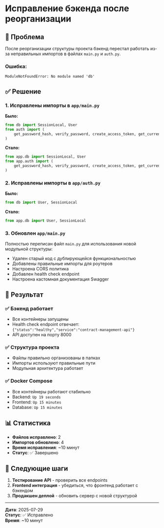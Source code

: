 # Исправление бэкенда после реорганизации

## 🐛 Проблема

После реорганизации структуры проекта бэкенд перестал работать из-за неправильных импортов в файлах `main.py` и `auth.py`.

### Ошибка:
```
ModuleNotFoundError: No module named 'db'
```

## ✅ Решение

### 1. Исправлены импорты в `app/main.py`

**Было:**
```python
from db import SessionLocal, User
from auth import (
    get_password_hash, verify_password, create_access_token, get_current_user, require_admin, get_user_by_username
)
```

**Стало:**
```python
from app.db import SessionLocal, User
from app.auth import (
    get_password_hash, verify_password, create_access_token, get_current_user, require_admin, get_user_by_username
)
```

### 2. Исправлены импорты в `app/auth.py`

**Было:**
```python
from db import User, SessionLocal
```

**Стало:**
```python
from app.db import User, SessionLocal
```

### 3. Обновлен `app/main.py`

Полностью переписан файл `main.py` для использования новой модульной структуры:

- Удален старый код с дублирующейся функциональностью
- Добавлены правильные импорты для роутеров
- Настроена CORS политика
- Добавлен health check endpoint
- Настроена кастомная документация Swagger

## 🔧 Результат

### ✅ Бэкенд работает
- Все контейнеры запущены
- Health check endpoint отвечает: `{"status":"healthy","service":"contract-management-api"}`
- API доступен на порту 8000

### ✅ Структура проекта
- Файлы правильно организованы в папках
- Импорты используют правильные пути
- Модульная архитектура работает

### ✅ Docker Compose
- Все контейнеры работают стабильно
- Backend: `Up 19 seconds`
- Frontend: `Up 15 minutes`
- Database: `Up 15 minutes`

## 📊 Статистика

- **Файлов исправлено**: 2
- **Импортов обновлено**: 4
- **Время исправления**: ~10 минут
- **Статус**: ✅ Завершено

## 🎯 Следующие шаги

1. **Тестирование API** - проверить все endpoints
2. **Frontend интеграция** - убедиться, что фронтенд работает с бэкендом
3. **Продакшен деплой** - обновить сервер с новой структурой

---

**Дата**: 2025-07-29  
**Статус**: ✅ Исправлено  
**Время**: ~10 минут 